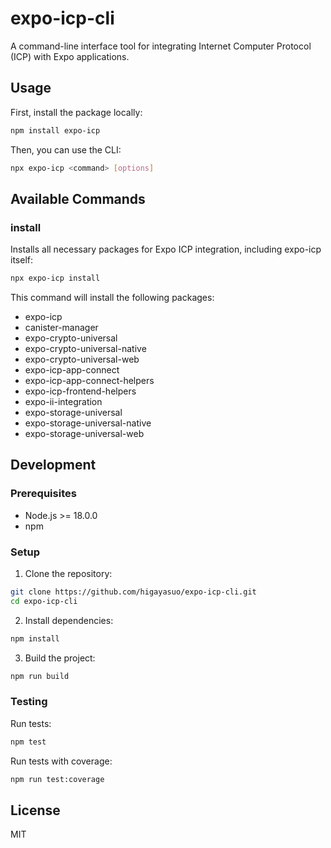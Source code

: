 # expo-icp-cli

A command-line interface tool for integrating Internet Computer Protocol (ICP) with Expo applications.

## Usage

First, install the package locally:

```bash
npm install expo-icp
```

Then, you can use the CLI:

```bash
npx expo-icp <command> [options]
```

## Available Commands

### install

Installs all necessary packages for Expo ICP integration, including expo-icp itself:

```bash
npx expo-icp install
```

This command will install the following packages:

- expo-icp
- canister-manager
- expo-crypto-universal
- expo-crypto-universal-native
- expo-crypto-universal-web
- expo-icp-app-connect
- expo-icp-app-connect-helpers
- expo-icp-frontend-helpers
- expo-ii-integration
- expo-storage-universal
- expo-storage-universal-native
- expo-storage-universal-web

## Development

### Prerequisites

- Node.js >= 18.0.0
- npm

### Setup

1. Clone the repository:

```bash
git clone https://github.com/higayasuo/expo-icp-cli.git
cd expo-icp-cli
```

2. Install dependencies:

```bash
npm install
```

3. Build the project:

```bash
npm run build
```

### Testing

Run tests:

```bash
npm test
```

Run tests with coverage:

```bash
npm run test:coverage
```

## License

MIT
